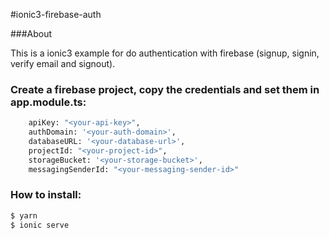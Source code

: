 #ionic3-firebase-auth

###About 

This is a ionic3 example for do authentication with firebase (signup, signin, verify email and signout).

### Create a firebase project, copy the credentials and set them in app.module.ts:

```bash
    apiKey: "<your-api-key>",
    authDomain: '<your-auth-domain>',
    databaseURL: '<your-database-url>',
    projectId: "<your-project-id>",
    storageBucket: '<your-storage-bucket>',
    messagingSenderId: "<your-messaging-sender-id>"
```

### How to install:

```bash
$ yarn
$ ionic serve
```
